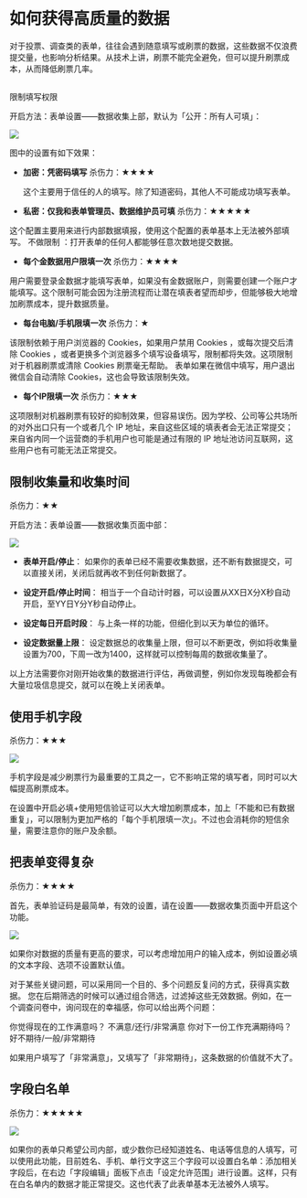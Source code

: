 # 如何获得高质量的数据

对于投票、调查类的表单，往往会遇到随意填写或刷票的数据，这些数据不仅浪费提交量，也影响分析结果。从技术上讲，刷票不能完全避免，但可以提升刷票成本，从而降低刷票几率。

## 
限制填写权限


开启方法：表单设置——数据收集上部，默认为「公开：所有人可填」：

![](https://dn-shimo-image.qbox.me/HPKM3py4ZPkPBe2G/image.png)

图中的设置有如下效果：

* **加密：凭密码填写** 杀伤力：★★★★

  这个主要用于信任的人的填写。除了知道密码，其他人不可能成功填写表单。

* **私密：仅我和表单管理员、数据维护员可填** 杀伤力：★★★★★


这个配置主要用来进行内部数据填报，使用这个配置的表单基本上无法被外部填写。
不做限制 ：打开表单的任何人都能够任意次数地提交数据。

* **每个金数据用户限填一次** 杀伤力：★★★★

用户需要登录金数据才能填写表单，如果没有金数据账户，则需要创建一个账户才能填写。这个限制可能会因为注册流程而让潜在填表者望而却步，但能够极大地增加刷票成本，提升数据质量。

* **每台电脑\/手机限填一次** 杀伤力：★

该限制依赖于用户浏览器的 Cookies，如果用户禁用 Cookies ，或每次提交后清除 Cookies ，或者更换多个浏览器多个填写设备填写，限制都将失效。这项限制对于机器刷票或清除 Cookies 刷票毫无帮助。 表单如果在微信中填写，用户退出微信会自动清除 Cookies，这也会导致该限制失效。

* **每个IP限填一次** 杀伤力：★★★

这项限制对机器刷票有较好的抑制效果，但容易误伤。因为学校、公司等公共场所的对外出口只有一个或者几个 IP 地址，来自这些区域的填表者会无法正常提交；来自省内同一个运营商的手机用户也可能是通过有限的 IP 地址池访问互联网，这些用户也有可能无法正常提交。

## 限制收集量和收集时间

杀伤力：★★

开启方法：表单设置——数据收集页面中部：

![](https://dn-shimo-image.qbox.me/kHek3jcwuxgj9wlb/image.png)

* **表单开启\/停止**： 如果你的表单已经不需要收集数据，还不断有数据提交，可以直接关闭，关闭后就再收不到任何新数据了。

* **设定开启\/停止时间**： 相当于一个自动计时器，可以设置从XX日X分X秒自动开启，至YY日Y分Y秒自动停止。

* **设定每日开启时段**：
  与上条一样的功能，但细化到以天为单位的循环。

* **设定数据量上限**： 设定数据总的收集量上限，但可以不断更改，例如将收集量设置为700，下周一改为1400，这样就可以控制每周的数据收集量了。


以上方法需要你对刚开始收集的数据进行评估，再做调整，例如你发现每晚都会有大量垃圾信息提交，就可以在晚上关闭表单。

## 使用手机字段

杀伤力：★★★

![](https://dn-shimo-image.qbox.me/g94tjdONILs2bMGX/image.png)

手机字段是减少刷票行为最重要的工具之一，它不影响正常的填写者，同时可以大幅提高刷票成本。

在设置中开启必填+使用短信验证可以大大增加刷票成本，加上「不能和已有数据重复」，可以限制为更加严格的「每个手机限填一次」。不过也会消耗你的短信余量，需要注意你的账户及余额。

## 把表单变得复杂

杀伤力：★★★★

首先，表单验证码是最简单，有效的设置，请在设置——数据收集页面中开启这个功能。

![](https://dn-shimo-image.qbox.me/nB3aJJfnVGk9DbLk/image.png)

如果你对数据的质量有更高的要求，可以考虑增加用户的输入成本，例如设置必填的文本字段、选项不设置默认值。

对于某些关键问题，可以采用同一个目的、多个问题反复问的方式，获得真实数据。 您在后期筛选的时候可以通过组合筛选，过滤掉这些无效数据。例如，在一个调查问卷中，询问现在的幸福感，你可以给出两个问题：

你觉得现在的工作满意吗？ 不满意\/还行\/非常满意
你对下一份工作充满期待吗？ 好不期待\/一般\/非常期待

如果用户填写了「非常满意」，又填写了「非常期待」，这条数据的价值就不大了。

## 字段白名单

杀伤力：★★★★★

![](https://dn-shimo-image.qbox.me/moMWriw86p8lneLD/image.png)

如果你的表单只希望公司内部，或少数你已经知道姓名、电话等信息的人填写，可以使用此功能，目前姓名、手机、单行文字这三个字段可以设置白名单：添加相关字段后，在右边「字段编辑」面板下点击「设定允许范围」进行设置。这样，只有在白名单内的数据才能正常提交。这也代表了此表单基本无法被外人填写。

